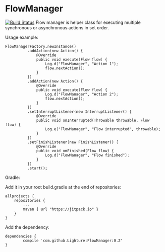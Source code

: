 # FlowManager
[![Build Status](https://travis-ci.org/Lighture/FlowManager.svg?branch=master)](https://travis-ci.org/Lighture/FlowManager)
Flow manager is helper class for executing multiple synchronous or asynchronous actions in set order.

Usage example:
```
FlowManagerFactory.newInstance()
          .addAction(new Action() {
              @Override
              public void execute(Flow flow) {
                  Log.d("FlowManager", "Action 1");
                  flow.nextAction();
              }
          })
          .addAction(new Action() {
              @Override
              public void execute(Flow flow) {
                  Log.d("FlowManager", "Action 2");
                  flow.nextAction();
              }
          })
          .setInterruptListener(new InterruptListener() {
              @Override
              public void onInterrupted(Throwable throwable, Flow flow) {
                  Log.e("FlowManager", "Flow interrupted", throwable);
              }
          })
          .setFinishListener(new FinishListener() {
              @Override
              public void onFinished(Flow flow) {
                  Log.d("FlowManager", "Flow finished");
              }
          })
          .start();
```

Gradle:

Add it in your root build.gradle at the end of repositories:
```
allprojects {
    repositories {
        ...
        maven { url "https://jitpack.io" }
    }
}
```

Add the dependency:
```
dependencies {
        compile 'com.github.Lighture:FlowManager:0.2'
}
```
